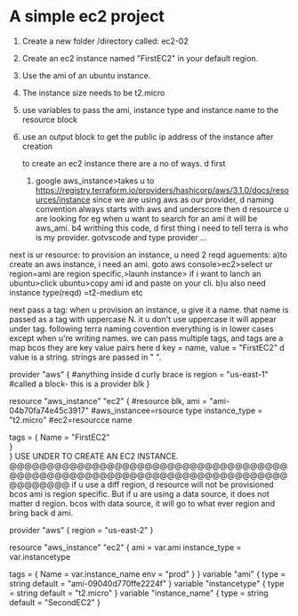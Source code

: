 # A simple ec2 project
1) Create a new folder /directory called: ec2-02
2) Create an ec2 instance named "FirstEC2" in your default region.
3) Use the ami of an ubuntu instance.
4) The instance size needs to be t2.micro
5) use variables to pass the ami, instance type and instance name to the resource block
6) use an output block to get the public ip address of the instance after creation

   to create an ec2 instance there are a no of ways. d first
   1) google aws_instance>takes u to  https://registry.terraform.io/providers/hashicorp/aws/3.1.0/docs/resources/instance
   since we are using aws as our provider, d naming convention always starts with aws and underscore then d resource u are looking for eg when u want to search for an ami it will be aws_ami.
b4 writhing this code,
d first thing i need to tell terra is who is my provider.
gotvscode and type provider ...

next is ur resource:
to provision an instance, u need 2 reqd aguements:
a)to create an aws instance, i need an ami. goto aws console>ec2>select ur region=ami are region
specific,>launh instance> if i want to lanch an ubuntu>click ubuntu>copy ami id and paste on your cli.
b)u also need instance type(reqd) =t2-medium etc

next pass a tag: when u provision an instance, u give it a name. that name is passed as a tag
with uppercase N. it u don't use uppercase it will appear under tag.
following terra naming covention everything is in lower cases except when u're writing names. 
we can pass multiple tags, and tags are a map bcos they are key value pairs
here d key = name, value = "FirstEC2"   d value is a string. strings are passed in " ".

provider "aws" {  #anything inside d curly brace is 
   region = "us-east-1"   #called a block- this is a provider blk
}
   
resource "aws_instance" "ec2" {  #resource blk, 
  ami = "ami-04b70fa74e45c3917"  #aws_instancee=rsource type
  instance_type = "t2.micro"     #ec2=resourcce name
  
                        
   tags = {
    Name = "FirstEC2"  
    }                   
}
USE UNDER TO CREATE AN EC2 INSTANCE.
@@@@@@@@@@@@@@@@@@@@@@@@@@@@@@@@@@@@@@@@@@@@@@@@@@@@@@@@@@@@@@@@@@@@@@@@@@@@@@@@@@
if u use a diff region, d resource will not be provisioned bcos ami is region specific.
But if u are using a data source, it does not matter d region. bcos with data source, it 
will go to what ever region and bring back d ami.



provider "aws" {
  region = "us-east-2"
}

resource "aws_instance" "ec2" {
  ami           = var.ami
  instance_type = var.instancetype

  tags = {
    Name = var.instance_name
    env  = "prod"
  }
}
variable "ami" {
  type        = string
  default     = "ami-09040d770ffe2224f"
}
variable "instancetype" {
  type    = string
  default = "t2.micro"
}
variable "instance_name" {
  type    = string
  default = "SecondEC2"
}





